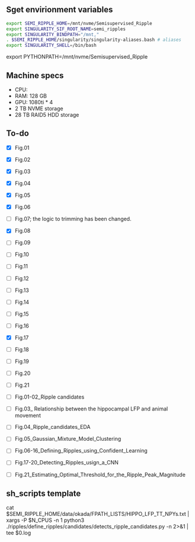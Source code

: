 ## Sget envirionment variables
``` bash
export SEMI_RIPPLE_HOME=/mnt/nvme/Semisupervised_Ripple
export SINGULARITY_SIF_ROOT_NAME=semi_ripples
export SINGULARITY_BINDPATH="/mnt,"
. $SEMI_RIPPLE_HOME/singularity/singularity-aliases.bash # aliases
export SINGULARITY_SHELL=/bin/bash
```

export PYTHONPATH=/mnt/nvme/Semisupervised_Ripple


## Machine specs
- CPU:
- RAM: 128 GB
- GPU: 1080ti * 4
- 2 TB NVME storage
- 28 TB RAID5 HDD storage



## To-do
- [x] Fig.01
- [x] Fig.02
- [x] Fig.03
- [x] Fig.04
- [x] Fig.05
- [x] Fig.06
- [ ] Fig.07; the logic to trimming has been changed.
- [x] Fig.08
- [ ] Fig.09
- [ ] Fig.10
- [ ] Fig.11
- [ ] Fig.12
- [ ] Fig.13
- [ ] Fig.14
- [ ] Fig.15
- [ ] Fig.16
- [x] Fig.17
- [ ] Fig.18
- [ ] Fig.19
- [ ] Fig.20
- [ ] Fig.21



- [ ] Fig.01-02_Ripple candidates
- [ ] Fig.03_ Relationship between the hippocampal LFP and animal movement
- [ ] Fig.04_Ripple_candidates_EDA
- [ ] Fig.05_Gaussian_Mixture_Model_Clustering
- [ ] Fig.06-16_Defining_Ripples_using_Confident_Learning
- [ ] Fig.17-20_Detecting_Ripples_usign_a_CNN
- [ ] Fig.21_Estimating_Optimal_Threshold_for_the_Ripple_Peak_Magnitude


## sh_scripts template
cat $SEMI_RIPPLE_HOME/data/okada/FPATH_LISTS/HIPPO_LFP_TT_NPYs.txt |
xargs -P $N_CPUS -n 1 python3 ./ripples/define_ripples/candidates/detects_ripple_candidates.py -n 2>&1 | tee $0.log
